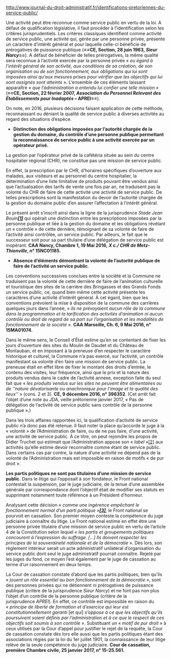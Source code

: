http://www.journal-du-droit-administratif.fr/identifications-pretoriennes-du-service-public/

Une activité peut être reconnue comme service public en vertu de la loi. A défaut de qualification législative, il faut procéder à l’identification selon les critères jurisprudentiels. Les critères classiques identifient comme activité de service public, une activité qui, gérée par une personne privée, présente un caractère d’intérêt général et pour laquelle celle-ci bénéficie de prérogatives de puissance publique (**==CE, Section, 28 juin 1963, _Sieur Narcy_==**). A défaut de bénéficier de telles prérogatives, la même qualité sera reconnue à l’activité exercée par la personne privée « _eu égard à l’intérêt général de son activité, aux conditions de sa création, de son organisation ou de son fonctionnement, aux obligations qui lui sont imposées ainsi qu’aux mesures prises pour vérifier que les objectifs qui lui sont assignés sont atteints_ ». L’ensemble de ces éléments laissant apparaître « _que l’administration a entendu lui confier une telle mission_ » (**==CE, Section, 22 février 2007, _Association du Personnel Relevant des Établissements pour Inadaptés_ – APREI==**).

On note, en 2016, plusieurs décisions faisant application de cette méthode, reconnaissant ou déniant la qualité de service public à diverses activités au regard des situations d’espèce.

- **Distinction des obligations imposées par l’autorité chargée de la gestion du domaine, du contrôle d’une personne publique permettant la reconnaissance de service public à une activité exercée par un opérateur privé.**

La gestion par l’opérateur privé de la cafétéria située au sein du centre hospitalier régional (CHR), ne constitue pas une mission de service public.

En effet, la prescription par le CHR, d’horaires spécifiques d’ouverture aux malades, aux visiteurs et au personnel du centre hospitalier, la détermination d’une liste limitative de produits pouvant être vendus ainsi que l’actualisation des tarifs de vente une fois par an, ne traduisent pas la volonté du CHR de faire de cette activité une activité de service public. De telles prescriptions sont la manifestation du devoir de l’autorité chargée de la gestion du domaine public d’en assurer l’affectation à l’intérêt général.

Le présent arrêt s’inscrit ainsi dans la ligne de la jurisprudence _Stade Jean Bouin[**[1]**](http://www.journal-du-droit-administratif.fr/identifications-pretoriennes-du-service-public/#_ftn1)_ qui opérait une distinction entre les prescriptions imposées par la personne publique et liée à la gestion du domaine et les obligations révélant un « contrôle » de cette dernière, témoignant de sa volonté de faire de l’activité ainsi contrôlée, un service public. Par ailleurs, le fait que le successeur soit pour sa part titulaire d’une délégation de service public est inopérant. **CAA Nancy, Chambre 1, 19 Mai 2016, _X c./ CHR de Metz-Thionville_, n° 15NC01185.**

- **Absence d’éléments démontrant la volonté de l’autorité publique de faire de l’activité un service public**.

Les conventions successives conclues entre la société et la Commune ne traduisent pas la volonté de cette dernière de faire de l’animation culturelle et touristique des sites de la carrière des Bringasses et des Grands Fonds un service public, ce, quand bien même cette activité présente les caractères d’une activité d’intérêt général. À cet égard, bien que les conventions prévoient la mise à disposition de la commune des carrières quelques jours dans l’année, « _ils ne prévoyaient aucun rôle de la commune dans la programmation et la tarification des activités d’animation ni aucun contrôle ou droit de regard de sa part sur l’organisation et les modalités de fonctionnement de la société_ ». **CAA Marseille, Ch. 6, 9 Mai 2016, n° 15MA01074.**

Dans le même sens, le Conseil d’État estime qu’en se contentant de fixer les jours d’ouverture des sites du Moulin de Daudet et du Château de Montauban, et en imposant à la preneuse d’en respecter le caractère historique et culturel, la Commune n’a pas exercé, sur l’activité, un contrôle manifestant sa volonté d’en faire une mission de service public. La preneuse était en effet libre de fixer le montant des droits d’entrée, le contenu des visites, leur fréquence, ainsi que le prix et la nature des produits vendus dans le cadre de l’activité annexe, exception faite du seul fait que « _les produits vendus sur les sites ne peuvent être alimentaires ou de ‘’nature dévalorisante ou anachronique pour l’image et la qualité des lieux’’_ » (cons. 2 et 3). **CE, 9 décembre 2016, n° 396352**. (Cet arrêt fait l’objet d’une note au JDA, veille prétorienne janvier 2017, « Pas de délégation de l’activité de service public sans contrôle de la personne publique ».)

Dans les trois affaires rapportées ici, la qualification d’activité de service public n’a donc pas été retenue. Il faut noter la place qu’accorde le juge à la « volonté » de l’Administration de faire, ou de ne pas faire, d’une activité, une activité de service public. À ce titre, on peut rejoindre les propos de Didier Truchet qui estimait que l’Administration appose son « _label_ »[[2]](http://www.journal-du-droit-administratif.fr/identifications-pretoriennes-du-service-public/#_ftn2) aux activités qu’elle estime devoir reconnaître comme étant de service public. Dans certains cas par contre, la nature d’une activité ne dépend pas de la volonté de l’Administration mais est impossible en raison de motifs « de pur droit ».

**Les partis politiques ne sont pas titulaires d’une mission de service public**. Dans le litige qui l’opposait à son fondateur, le Front national contestait la suspension, par le juge judiciaire, de la tenue d’une assemblée générale par correspondance dont l’objectif était de modifier ses statuts en supprimant notamment toute référence à un Président d’honneur.

Analysant cette décision « _comme une ingérence empêchant le fonctionnement normal d’un parti politique »[**[3]**](http://www.journal-du-droit-administratif.fr/identifications-pretoriennes-du-service-public/#_ftn3),_ le Front national se pourvoit en cassation. Son premier moyen conteste la compétence du juge judiciaire à connaître du litige. Le Front national estime en effet être une personne privée titulaire d’une mission de service public en vertu de l’article 4 de la Constitution selon lequel « _les partis et groupements politiques concourent à l’expression du suffrage_. _[…] Ils doivent respecter les principes de la souveraineté nationale et de la démocratie_ ». Dès lors, son règlement intérieur serait un acte administratif unilatéral d’organisation du service public dont seul le juge administratif pourrait connaître. Rejeté par les juges du fond, ce moyen l’est également par le juge de cassation au terme d’un raisonnement en deux temps.

La Cour de cassation constate d’abord que les partis politiques, bien qu’ils « _jouent un rôle essentiel au bon fonctionnement de la démocratie_ », sont des personnes privées qui ne détiennent ni prérogatives de puissance publique (critère de la jurisprudence _Sieur Narcy_) et ne font pas non plus l’objet d’un contrôle de la personne publique (critère de la jurisprudence _APREI_). En effet, ce contrôle est impossible en raison du « _principe de liberté de formation et d’exercice qui leur est constitutionnellement garanti_ [et qui] _s’oppose à ce que les objectifs qu’ils poursuivent soient définis par l’administration et à ce que le respect de ces objectifs soit soumis à son contrôle_ ». Substituant un « _motif de pur droit_ » à ceux utilisés par la Cour d’appel pour justifier le rejet de la requête, la Cour de cassation constate dès lors elle aussi que les partis politiques étant des associations régies par la loi du 1er juillet 1901, la connaissance de leur litige relève de la seule compétence du juge judiciaire. **Cour de cassation, première Chambre civile, 25 janvier 2017, n° 15-25.561.**